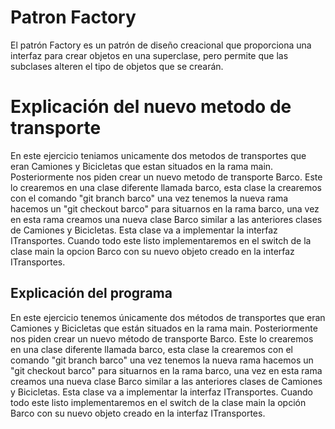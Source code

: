 # Patron Factory

El patrón Factory es un patrón de diseño creacional que proporciona una interfaz para crear objetos en una superclase, pero permite que las subclases alteren el tipo de objetos que se crearán.

# Explicación del nuevo metodo de transporte 

En este ejercicio teniamos unicamente dos metodos de transportes que eran Camiones y Bicicletas que estan situados en la rama main. 
Posteriormente nos piden crear un nuevo metodo de transporte Barco. Este lo crearemos en una clase diferente llamada barco,
esta clase la crearemos con el comando "git branch barco" una vez tenemos la nueva rama hacemos un "git checkout barco" para situarnos
en la rama barco, una vez en esta rama creamos una nueva clase Barco similar a las anteriores clases de Camiones y Bicicletas. 
Esta clase va a implementar la interfaz ITransportes. Cuando todo este listo implementaremos en el switch de la clase main la opcion Barco 
con su nuevo objeto creado en la interfaz ITransportes.

## Explicación del programa 

En este ejercicio tenemos únicamente dos métodos de transportes que eran Camiones y Bicicletas que están situados en la rama main. Posteriormente nos piden crear un nuevo método de transporte Barco. Este lo crearemos en una clase diferente llamada barco, esta clase la crearemos con el comando "git branch barco" una vez tenemos la nueva rama hacemos un "git checkout barco" para situarnos en la rama barco, una vez en esta rama creamos una nueva clase Barco similar a las anteriores clases de Camiones y Bicicletas. Esta clase va a implementar la interfaz ITransportes. Cuando todo este listo implementaremos en el switch de la clase main la opción Barco con su nuevo objeto creado en la interfaz ITransportes.






